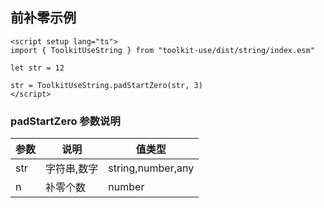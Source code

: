 ## 前补零示例
```vue
<script setup lang="ts">
import { ToolkitUseString } from "toolkit-use/dist/string/index.esm"

let str = 12

str = ToolkitUseString.padStartZero(str, 3)
</script>
```

### padStartZero 参数说明

| 参数        | 说明 | 值类型
| ----------- | --------------------------------------- | ------------------------------------------------------------------------------------ |
| str | 字符串,数字 | string,number,any |
| n | 补零个数 | number |